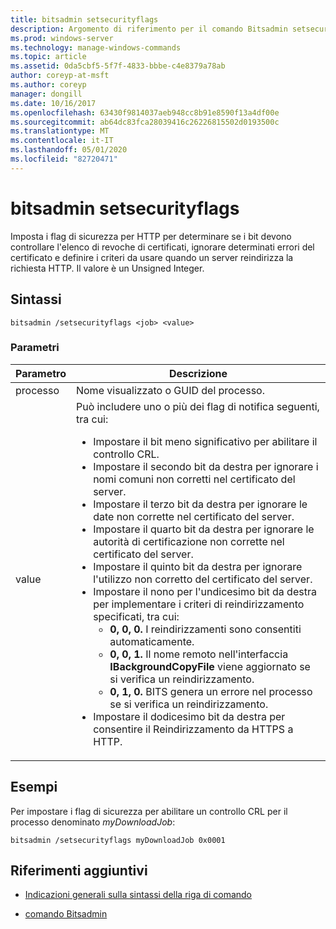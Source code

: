 ```yaml
---
title: bitsadmin setsecurityflags
description: Argomento di riferimento per il comando Bitsadmin setsecurityflags, che imposta i flag di sicurezza per HTTP per determinare se i bit devono controllare l'elenco di revoche di certificati, ignorare determinati errori del certificato e definire i criteri da usare quando un server reindirizza la richiesta HTTP.
ms.prod: windows-server
ms.technology: manage-windows-commands
ms.topic: article
ms.assetid: 0da5cbf5-5f7f-4833-bbbe-c4e8379a78ab
author: coreyp-at-msft
ms.author: coreyp
manager: dongill
ms.date: 10/16/2017
ms.openlocfilehash: 63430f9814037aeb948cc8b91e8590f13a4df00e
ms.sourcegitcommit: ab64dc83fca28039416c26226815502d0193500c
ms.translationtype: MT
ms.contentlocale: it-IT
ms.lasthandoff: 05/01/2020
ms.locfileid: "82720471"
---
```

# <a name="bitsadmin-setsecurityflags"></a>bitsadmin setsecurityflags

Imposta i flag di sicurezza per HTTP per determinare se i bit devono controllare l'elenco di revoche di certificati, ignorare determinati errori del certificato e definire i criteri da usare quando un server reindirizza la richiesta HTTP. Il valore è un Unsigned Integer.

## <a name="syntax"></a>Sintassi

```
bitsadmin /setsecurityflags <job> <value>
```

### <a name="parameters"></a>Parametri

| Parametro | Descrizione |
| -------------- | -------------- |
| processo | Nome visualizzato o GUID del processo. |
| value | Può includere uno o più dei flag di notifica seguenti, tra cui:<ul><li>Impostare il bit meno significativo per abilitare il controllo CRL.</li><li>Impostare il secondo bit da destra per ignorare i nomi comuni non corretti nel certificato del server.</li><li>Impostare il terzo bit da destra per ignorare le date non corrette nel certificato del server.</li><li>Impostare il quarto bit da destra per ignorare le autorità di certificazione non corrette nel certificato del server.</li><li>Impostare il quinto bit da destra per ignorare l'utilizzo non corretto del certificato del server.</li><li>Impostare il nono per l'undicesimo bit da destra per implementare i criteri di reindirizzamento specificati, tra cui:<ul><li>**0, 0, 0.** I reindirizzamenti sono consentiti automaticamente.</li><li>**0, 0, 1.** Il nome remoto nell'interfaccia **IBackgroundCopyFile** viene aggiornato se si verifica un reindirizzamento.</li><li>**0, 1, 0.** BITS genera un errore nel processo se si verifica un reindirizzamento.</li></ul></li><li>Impostare il dodicesimo bit da destra per consentire il Reindirizzamento da HTTPS a HTTP.</li></ul> |

## <a name="examples"></a>Esempi

Per impostare i flag di sicurezza per abilitare un controllo CRL per il processo denominato *myDownloadJob*:

```
bitsadmin /setsecurityflags myDownloadJob 0x0001
```

## <a name="additional-references"></a>Riferimenti aggiuntivi

- [Indicazioni generali sulla sintassi della riga di comando](command-line-syntax-key.md)

- [comando Bitsadmin](bitsadmin.md)
